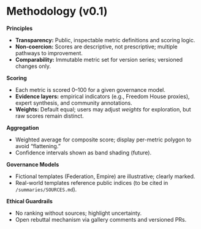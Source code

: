 # Methodology (v0.1)

**Principles**
- **Transparency:** Public, inspectable metric definitions and scoring logic.
- **Non‑coercion:** Scores are descriptive, not prescriptive; multiple pathways to improvement.
- **Comparability:** Immutable metric set for version series; versioned changes only.

**Scoring**
- Each metric is scored 0–100 for a given governance model.
- **Evidence layers:** empirical indicators (e.g., Freedom House proxies), expert synthesis, and community annotations.
- **Weights:** Default equal; users may adjust *weights* for exploration, but raw scores remain distinct.

**Aggregation**
- Weighted average for composite score; display per-metric polygon to avoid “flattening.”
- Confidence intervals shown as band shading (future).

**Governance Models**
- Fictional templates (Federation, Empire) are illustrative; clearly marked.
- Real-world templates reference public indices (to be cited in `/summaries/SOURCES.md`).

**Ethical Guardrails**
- No ranking without sources; highlight uncertainty.
- Open rebuttal mechanism via gallery comments and versioned PRs.

